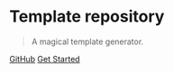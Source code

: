 # Template repository

> A magical template generator.
<!--  todo: change the repo name -->
[GitHub](https://github.com/devs-from-matrix/basic-template-repository)
[Get Started](#overview)
